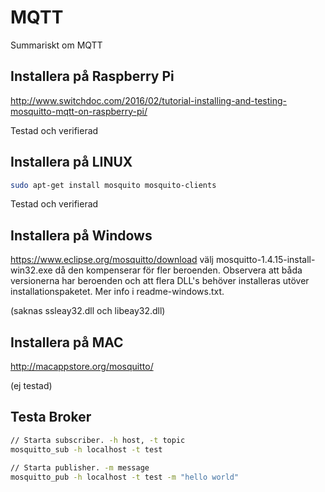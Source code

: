 # MQTT
Summariskt om MQTT

## Installera på Raspberry Pi
http://www.switchdoc.com/2016/02/tutorial-installing-and-testing-mosquitto-mqtt-on-raspberry-pi/

Testad och verifierad

## Installera på LINUX
```bash
sudo apt-get install mosquito mosquito-clients
```

Testad och verifierad

## Installera på Windows
https://www.eclipse.org/mosquitto/download
välj mosquitto-1.4.15-install-win32.exe då den kompenserar för fler beroenden.
Observera att båda versionerna har beroenden och att flera DLL's behöver installeras utöver installationspaketet. Mer info i readme-windows.txt.

(saknas ssleay32.dll och libeay32.dll)

## Installera på MAC
http://macappstore.org/mosquitto/

(ej testad)

## Testa Broker
```bash
// Starta subscriber. -h host, -t topic
mosquitto_sub -h localhost -t test

// Starta publisher. -m message
mosquitto_pub -h localhost -t test -m "hello world"
```

